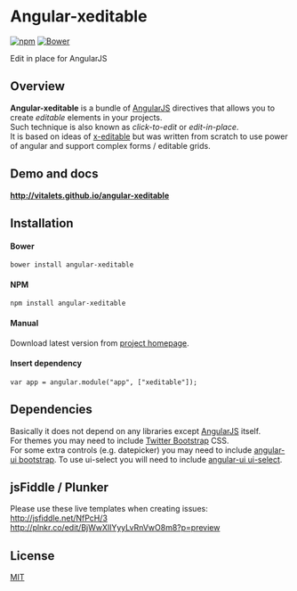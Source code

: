# Angular-xeditable

[![npm](https://img.shields.io/npm/v/angular-xeditable.svg)](https://www.npmjs.com/package/angular-xeditable) [![Bower](https://img.shields.io/bower/v/angular-xeditable.svg)](http://bower.io/search/?q=angular-xeditable)

Edit in place for AngularJS

## Overview
**Angular-xeditable** is a bundle of [AngularJS](http://angularjs.org) directives that allows you to create
*editable* elements in your projects.  
Such technique is also known as *click-to-edit* or *edit-in-place*.  
It is based on ideas of [x-editable](http://vitalets.github.io/x-editable) but was written from scratch
to use power of angular and support complex forms / editable grids.

## Demo and docs
**http://vitalets.github.io/angular-xeditable**

## Installation
#### Bower
````
bower install angular-xeditable
````
#### NPM
````
npm install angular-xeditable
````
#### Manual
Download latest version from [project homepage](http://vitalets.github.io/angular-xeditable).
#### Insert dependency 
````
var app = angular.module("app", ["xeditable"]);
````

## Dependencies
Basically it does not depend on any libraries except [AngularJS](http://angularjs.org) itself.    
For themes you may need to include [Twitter Bootstrap](http://getbootstrap.com) CSS.  
For some extra controls (e.g. datepicker) you may need to include [angular-ui bootstrap](http://angular-ui.github.io/bootstrap/).
To use ui-select you will need to include [angular-ui ui-select](https://github.com/angular-ui/ui-select/).

## jsFiddle / Plunker
Please use these live templates when creating issues:  
http://jsfiddle.net/NfPcH/3  
http://plnkr.co/edit/BjWwXIlYyyLvRnVwO8m8?p=preview

## License
[MIT](LICENSE)
